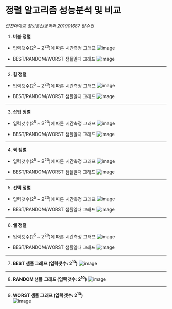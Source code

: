 # 정렬 알고리즘 성능분석 및 비교
*인천대학교 정보통신공학과 201901687 양수진*


1. **버블 정렬**
* 입력갯수(2<sup>5</sup> ~ 2<sup>20</sup>)에 따른 시간측정 그래프
![image](https://user-images.githubusercontent.com/101388182/166857892-d9d679a3-0e2c-4085-89e3-3333e0eac362.png)

* BEST/RANDOM/WORST 샘플일때 그래프
![image](https://user-images.githubusercontent.com/101388182/166857929-f9e963d1-5af9-4510-9f9c-e3eb1c21bf0a.png)

---
2. **힙 정렬**
* 입력갯수(2<sup>5</sup> ~ 2<sup>20</sup>)에 따른 시간측정 그래프
![image](https://user-images.githubusercontent.com/101388182/166858055-5ac0a108-0f66-4f3d-86ea-a87718d64972.png)

* BEST/RANDOM/WORST 샘플일때 그래프
![image](https://user-images.githubusercontent.com/101388182/166858066-9e5d5fe3-220b-4bf2-af7b-77a5659ec890.png)

---
3. **삽입 정렬**
* 입력갯수(2<sup>5</sup> ~ 2<sup>20</sup>)에 따른 시간측정 그래프
![image](https://user-images.githubusercontent.com/101388182/166858073-17fa5832-c77a-489c-9fe2-c8f1319ab335.png)

* BEST/RANDOM/WORST 샘플일때 그래프
![image](https://user-images.githubusercontent.com/101388182/166858085-9ca764b0-8369-4728-a9b1-bc12e047a17b.png)

---
4. **퀵 정렬**
* 입력갯수(2<sup>5</sup> ~ 2<sup>20</sup>)에 따른 시간측정 그래프
![image](https://user-images.githubusercontent.com/101388182/166858094-316f3058-99f2-4b49-a789-a425c997cc2b.png)

* BEST/RANDOM/WORST 샘플일때 그래프
![image](https://user-images.githubusercontent.com/101388182/166858099-fa10d471-e820-4150-8fb7-681a8f9523a7.png)

---
5. **선택 정렬**
* 입력갯수(2<sup>5</sup> ~ 2<sup>20</sup>)에 따른 시간측정 그래프
![image](https://user-images.githubusercontent.com/101388182/166858104-4ca0569b-481c-4dd3-91c9-87871bda152c.png)

* BEST/RANDOM/WORST 샘플일때 그래프
![image](https://user-images.githubusercontent.com/101388182/166858115-3569b34f-dcfc-477c-bdd6-6af57f68333d.png)

---
6. **쉘 정렬**  
* 입력갯수(2<sup>5</sup> ~ 2<sup>20</sup>)에 따른 시간측정 그래프
![image](https://user-images.githubusercontent.com/101388182/166858126-b1c81557-8d1c-4496-9b0a-5e701f26a2c8.png)

* BEST/RANDOM/WORST 샘플일때 그래프
![image](https://user-images.githubusercontent.com/101388182/166858139-65e710e1-8260-4109-98b1-c6cf41181666.png)

---
7. **BEST 샘플 그래프 (입력갯수: 2<sup>10</sup>)**
![image](https://user-images.githubusercontent.com/101388182/166858924-0b112763-b4c0-411c-8920-eabc9ed38d0c.png)

---
8. **RANDOM 샘플 그래프 (입력갯수: 2<sup>10</sup>)**
![image](https://user-images.githubusercontent.com/101388182/166858933-f611621d-6a99-4930-ae99-495ae7e77250.png)

---
9. **WORST 샘플 그래프 (입력갯수: 2<sup>10</sup>)**  
![image](https://user-images.githubusercontent.com/101388182/166858945-0dac5ec5-30d3-4965-a435-3c29555a286a.png)
